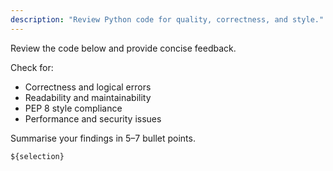 ```yaml
---
description: "Review Python code for quality, correctness, and style."
---
```


Review the code below and provide concise feedback.

Check for:
- Correctness and logical errors  
- Readability and maintainability  
- PEP 8 style compliance  
- Performance and security issues  

Summarise your findings in 5–7 bullet points.

```python
${selection}
